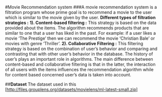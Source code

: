 #Movie Recommendation system
###A movie recommendation system is a filtration program whose prime goal is to recommend a movie to the user which is similar to the movie given by the user.
**Different types of filtration strategies :**
**1). Content-based filtering :** This strategy is based on the data provided about the items. The algorithm recommends products that are similar to one that a user has liked in the past. For example: if a user likes a movie ‘The Prestige’ then we can recommend the movie ‘Christian Bale’ or movies with genre ‘Thriller’.
**2). Collaborative Filtering :** This filtering strategy is based on the combination of user’s behavior and comparing and contrasting that with other user’s behavior in the database. The history of user’s plays an important role in algorithms. The main difference between content-based and collaborative filtering is that in the latter, the interaction of all users with the items influences the recommendation algorithm while for content based concerned user’s data is taken into account.

##**Dataset**
The dataset used in this [http://files.grouplens.org/datasets/movielens/ml-latest-small.zip]

